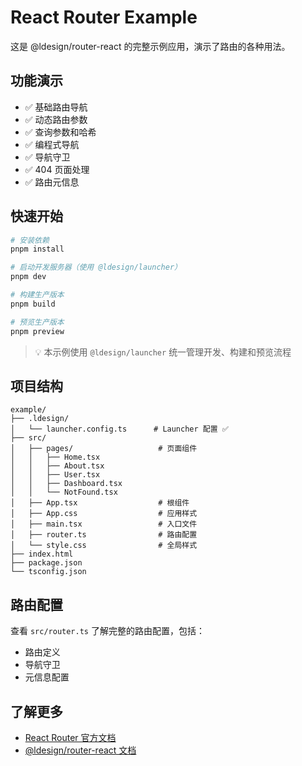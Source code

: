 # React Router Example

这是 @ldesign/router-react 的完整示例应用，演示了路由的各种用法。

## 功能演示

- ✅ 基础路由导航
- ✅ 动态路由参数
- ✅ 查询参数和哈希
- ✅ 编程式导航
- ✅ 导航守卫
- ✅ 404 页面处理
- ✅ 路由元信息

## 快速开始

```bash
# 安装依赖
pnpm install

# 启动开发服务器（使用 @ldesign/launcher）
pnpm dev

# 构建生产版本
pnpm build

# 预览生产版本
pnpm preview
```

> 💡 本示例使用 `@ldesign/launcher` 统一管理开发、构建和预览流程

## 项目结构

```
example/
├── .ldesign/
│   └── launcher.config.ts      # Launcher 配置 ✅
├── src/
│   ├── pages/                   # 页面组件
│   │   ├── Home.tsx
│   │   ├── About.tsx
│   │   ├── User.tsx
│   │   ├── Dashboard.tsx
│   │   └── NotFound.tsx
│   ├── App.tsx                  # 根组件
│   ├── App.css                  # 应用样式
│   ├── main.tsx                 # 入口文件
│   ├── router.ts                # 路由配置
│   └── style.css                # 全局样式
├── index.html
├── package.json
└── tsconfig.json
```

## 路由配置

查看 `src/router.ts` 了解完整的路由配置，包括：

- 路由定义
- 导航守卫
- 元信息配置

## 了解更多

- [React Router 官方文档](https://reactrouter.com/)
- [@ldesign/router-react 文档](../README.md)

